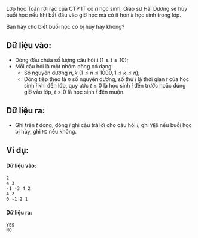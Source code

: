 Lớp học Toán rời rạc của CTP IT có $n$ học sinh, Giáo sư Hải Dương sẽ hủy buổi học nếu khi bắt đầu vào giờ học mà có ít hơn $k$ học sinh trong lớp.

Bạn hãy cho biết buổi học có bị hủy hay không?

## Dữ liệu vào:
- Dòng đầu chứa số lượng câu hỏi $t\ (1≤t≤10)$;
- Mỗi câu hỏi là một nhóm dòng có dạng:
	- Số nguyên dương $n, k\ (1≤n≤1000,1≤k≤n)$;
	- Dòng tiếp theo là $n$ số nguyên dương, số thứ $i$ là thời gian $t$ của học sinh $i$ khi đến lớp, quy ước $t≤0$ là học sinh $i$ đến trước hoặc đúng giờ vào lớp, $t>0$ là học sinh $i$ đến muộn.

## Dữ liệu ra:
- Ghi trên $t$ dòng, dòng $i$ ghi câu trả lời cho câu hỏi $i$, ghi `YES` nếu buổi học bị hủy, ghi `NO` nếu không.

## Ví dụ:
#### Dữ liệu vào:
```
2
4 3
-1 -3 4 2
4 2
0 -1 2 1
```
#### Dữ liệu ra:
```
YES
NO
```